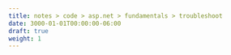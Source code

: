 ```yaml
---
title: notes > code > asp.net > fundamentals > troubleshoot
date: 3000-01-01T00:00:00-06:00
draft: true
weight: 1
---
```



